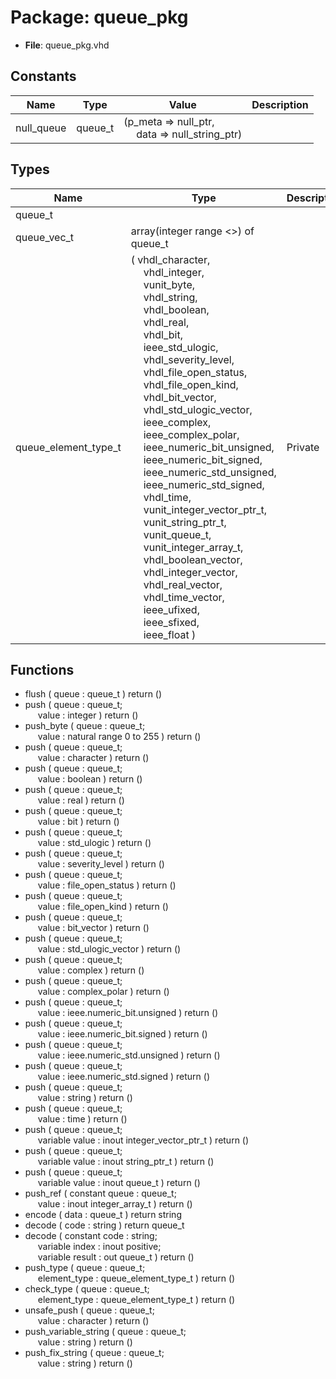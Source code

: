 # Package: queue_pkg

- **File**: queue_pkg.vhd
## Constants

| Name       | Type    | Value                                                                              | Description |
| ---------- | ------- | ---------------------------------------------------------------------------------- | ----------- |
| null_queue | queue_t |  (p_meta => null_ptr,<br><span style="padding-left:20px"> data => null_string_ptr) |             |
## Types

| Name                 | Type                                                                                                                                                                                                                                                                                                                                                                                                                                                                                                                                                                                                                                                                                                                                                                                                                                                                                                                                                                                                                                                                                                                                                                                                                                                                                                                                                                                                                                                                                                                                                                                                                                                                                                            | Description |
| -------------------- | --------------------------------------------------------------------------------------------------------------------------------------------------------------------------------------------------------------------------------------------------------------------------------------------------------------------------------------------------------------------------------------------------------------------------------------------------------------------------------------------------------------------------------------------------------------------------------------------------------------------------------------------------------------------------------------------------------------------------------------------------------------------------------------------------------------------------------------------------------------------------------------------------------------------------------------------------------------------------------------------------------------------------------------------------------------------------------------------------------------------------------------------------------------------------------------------------------------------------------------------------------------------------------------------------------------------------------------------------------------------------------------------------------------------------------------------------------------------------------------------------------------------------------------------------------------------------------------------------------------------------------------------------------------------------------------------------------------- | ----------- |
| queue_t              |                                                                                                                                                                                                                                                                                                                                                                                                                                                                                                                                                                                                                                                                                                                                                                                                                                                                                                                                                                                                                                                                                                                                                                                                                                                                                                                                                                                                                                                                                                                                                                                                                                                                                                                 |             |
| queue_vec_t          | array(integer range <>) of queue_t                                                                                                                                                                                                                                                                                                                                                                                                                                                                                                                                                                                                                                                                                                                                                                                                                                                                                                                                                                                                                                                                                                                                                                                                                                                                                                                                                                                                                                                                                                                                                                                                                                                                              |             |
| queue_element_type_t | ( vhdl_character,<br><span style="padding-left:20px"> vhdl_integer,<br><span style="padding-left:20px"> vunit_byte,<br><span style="padding-left:20px"> vhdl_string,<br><span style="padding-left:20px"> vhdl_boolean,<br><span style="padding-left:20px"> vhdl_real,<br><span style="padding-left:20px"> vhdl_bit,<br><span style="padding-left:20px"> ieee_std_ulogic,<br><span style="padding-left:20px"> vhdl_severity_level,<br><span style="padding-left:20px"> vhdl_file_open_status,<br><span style="padding-left:20px"> vhdl_file_open_kind,<br><span style="padding-left:20px"> vhdl_bit_vector,<br><span style="padding-left:20px"> vhdl_std_ulogic_vector,<br><span style="padding-left:20px"> ieee_complex,<br><span style="padding-left:20px"> ieee_complex_polar,<br><span style="padding-left:20px"> ieee_numeric_bit_unsigned,<br><span style="padding-left:20px"> ieee_numeric_bit_signed,<br><span style="padding-left:20px"> ieee_numeric_std_unsigned,<br><span style="padding-left:20px"> ieee_numeric_std_signed,<br><span style="padding-left:20px"> vhdl_time,<br><span style="padding-left:20px"> vunit_integer_vector_ptr_t,<br><span style="padding-left:20px"> vunit_string_ptr_t,<br><span style="padding-left:20px"> vunit_queue_t,<br><span style="padding-left:20px"> vunit_integer_array_t,<br><span style="padding-left:20px"> vhdl_boolean_vector,<br><span style="padding-left:20px"> vhdl_integer_vector,<br><span style="padding-left:20px"> vhdl_real_vector,<br><span style="padding-left:20px"> vhdl_time_vector,<br><span style="padding-left:20px"> ieee_ufixed,<br><span style="padding-left:20px"> ieee_sfixed,<br><span style="padding-left:20px"> ieee_float )  | Private     |
## Functions
- flush <font id="function_arguments">( queue : queue_t ) </font> <font id="function_return">return ()</font>
- push <font id="function_arguments">( queue : queue_t;<br><span style="padding-left:20px"> value : integer ) </font> <font id="function_return">return ()</font>
- push_byte <font id="function_arguments">( queue : queue_t;<br><span style="padding-left:20px"> value : natural range 0 to 255 ) </font> <font id="function_return">return ()</font>
- push <font id="function_arguments">( queue : queue_t;<br><span style="padding-left:20px"> value : character ) </font> <font id="function_return">return ()</font>
- push <font id="function_arguments">( queue : queue_t;<br><span style="padding-left:20px"> value : boolean ) </font> <font id="function_return">return ()</font>
- push <font id="function_arguments">( queue : queue_t;<br><span style="padding-left:20px"> value : real ) </font> <font id="function_return">return ()</font>
- push <font id="function_arguments">( queue : queue_t;<br><span style="padding-left:20px"> value : bit ) </font> <font id="function_return">return ()</font>
- push <font id="function_arguments">( queue : queue_t;<br><span style="padding-left:20px"> value : std_ulogic ) </font> <font id="function_return">return ()</font>
- push <font id="function_arguments">( queue : queue_t;<br><span style="padding-left:20px"> value : severity_level ) </font> <font id="function_return">return ()</font>
- push <font id="function_arguments">( queue : queue_t;<br><span style="padding-left:20px"> value : file_open_status ) </font> <font id="function_return">return ()</font>
- push <font id="function_arguments">( queue : queue_t;<br><span style="padding-left:20px"> value : file_open_kind ) </font> <font id="function_return">return ()</font>
- push <font id="function_arguments">( queue : queue_t;<br><span style="padding-left:20px"> value : bit_vector ) </font> <font id="function_return">return ()</font>
- push <font id="function_arguments">( queue : queue_t;<br><span style="padding-left:20px"> value : std_ulogic_vector ) </font> <font id="function_return">return ()</font>
- push <font id="function_arguments">( queue : queue_t;<br><span style="padding-left:20px"> value : complex ) </font> <font id="function_return">return ()</font>
- push <font id="function_arguments">( queue : queue_t;<br><span style="padding-left:20px"> value : complex_polar ) </font> <font id="function_return">return ()</font>
- push <font id="function_arguments">( queue : queue_t;<br><span style="padding-left:20px"> value : ieee.numeric_bit.unsigned ) </font> <font id="function_return">return ()</font>
- push <font id="function_arguments">( queue : queue_t;<br><span style="padding-left:20px"> value : ieee.numeric_bit.signed ) </font> <font id="function_return">return ()</font>
- push <font id="function_arguments">( queue : queue_t;<br><span style="padding-left:20px"> value : ieee.numeric_std.unsigned ) </font> <font id="function_return">return ()</font>
- push <font id="function_arguments">( queue : queue_t;<br><span style="padding-left:20px"> value : ieee.numeric_std.signed ) </font> <font id="function_return">return ()</font>
- push <font id="function_arguments">( queue : queue_t;<br><span style="padding-left:20px"> value : string ) </font> <font id="function_return">return ()</font>
- push <font id="function_arguments">( queue : queue_t;<br><span style="padding-left:20px"> value : time ) </font> <font id="function_return">return ()</font>
- push <font id="function_arguments">( queue : queue_t;<br><span style="padding-left:20px"> variable value : inout integer_vector_ptr_t ) </font> <font id="function_return">return ()</font>
- push <font id="function_arguments">( queue : queue_t;<br><span style="padding-left:20px"> variable value : inout string_ptr_t ) </font> <font id="function_return">return ()</font>
- push <font id="function_arguments">( queue : queue_t;<br><span style="padding-left:20px"> variable value : inout queue_t ) </font> <font id="function_return">return ()</font>
- push_ref <font id="function_arguments">( constant queue : queue_t;<br><span style="padding-left:20px"> value : inout integer_array_t ) </font> <font id="function_return">return ()</font>
- encode <font id="function_arguments">( data : queue_t ) </font> <font id="function_return">return string </font>
- decode <font id="function_arguments">( code : string ) </font> <font id="function_return">return queue_t </font>
- decode <font id="function_arguments">( constant code   : string;<br><span style="padding-left:20px"> variable index  : inout positive;<br><span style="padding-left:20px"> variable result : out queue_t ) </font> <font id="function_return">return ()</font>
- push_type <font id="function_arguments">( queue        : queue_t;<br><span style="padding-left:20px"> element_type : queue_element_type_t ) </font> <font id="function_return">return ()</font>
- check_type <font id="function_arguments">( queue        : queue_t;<br><span style="padding-left:20px"> element_type : queue_element_type_t ) </font> <font id="function_return">return ()</font>
- unsafe_push <font id="function_arguments">( queue : queue_t;<br><span style="padding-left:20px"> value : character ) </font> <font id="function_return">return ()</font>
- push_variable_string <font id="function_arguments">( queue : queue_t;<br><span style="padding-left:20px"> value : string ) </font> <font id="function_return">return ()</font>
- push_fix_string <font id="function_arguments">( queue : queue_t;<br><span style="padding-left:20px"> value : string ) </font> <font id="function_return">return ()</font>
